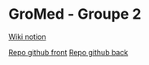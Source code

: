 # GroMed - Groupe 2

[Wiki notion](https://shared-spur-7db.notion.site/Wiki-GroMed-bbffbb9eeffb40169bb655cb8887fdc7)

[Repo github front](https://github.com/Jerome-GBZ/GroMed-Front)
[Repo github back](https://github.com/Jerome-GBZ/GroMed-Server)

